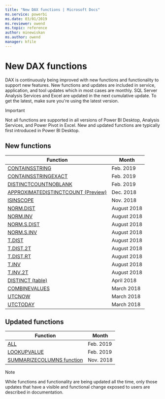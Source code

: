 ```yaml
---
title: "New DAX functions | Microsoft Docs"
ms.service: powerbi 
ms.date: 03/01/2019
ms.reviewer: owend
ms.topic: reference
author: minewiskan
ms.author: owend
manager: kfile
---
```

# New DAX functions

DAX is continuously being improved with new functions and functionality to support new features. New functions and updates are included in service, application, and tool updates which in most cases are monthly. SQL Server Analysis Services and Excel are updated in the next cumulative update. To get the latest, make sure you're using the latest version. 

> [!IMPORTANT]
> Not all functions are supported in all versions of Power BI Desktop, Analysis Services, and Power Pivot in Excel. New and updated functions are typically first introduced in Power BI Desktop. 
  
 ## New functions

|Function  |Month  |
|---------|---------|
|[CONTAINSSTRING](containsstring-function-dax.md)| Feb. 2019 |
|[CONTAINSSTRINGEXACT](containsstringexact-function-dax.md)| Feb. 2019 |
|[DISTINCTCOUNTNOBLANK](distinctcountnoblank-function-dax.md)  | Feb. 2019  |
|[APPROXIMATEDISTINCTCOUNT (Preview) ](approximate-distinctcount-function-dax.md)    |  Dec. 2018       |
|[ISINSCOPE](isinscope-function-dax.md)     |   Nov. 2018      |
|[NORM.DIST](norm-dist-dax.md)     |   August 2018      |
|[NORM.INV](norm-inv-dax.md)     |    August 2018     |
|[NORM.S.DIST](norm-s-dist-dax.md)     |    August 2018    |
|[NORM.S.INV](norm-s-inv-dax.md)     |    August 2018     |
|[T.DIST](t-dist-dax.md)     |    August 2018     |
|[T.DIST.2T](t-dist-2t-dax.md)     |    August 2018     |
|[T.DIST.RT](t-dist-rt-dax.md)     |    August 2018     |
|[T.INV](t-inv-dax.md)     |   August 2018      |
|[T.INV.2T](t-inv-2t-dax.md)     |    August 2018     |
|[DISTINCT (table)](distinct-table-function-dax.md)     |   April 2018      |
|[COMBINEVALUES](combinevalues-function-dax.md)     |   March 2018       |
|[UTCNOW](utcnow-function-dax.md)    |    March 2018      |
|[UTCTODAY](utctoday-function-dax.md)     |     March 2018     |


 ## Updated functions

|Function  | Month  |
|---------|---------|
|[ALL](all-function-dax.md)| Feb. 2019 |
|[LOOKUPVALUE](lookupvalue-function-dax.md)| Feb. 2019 |
|[SUMMARIZECOLUMNS function](summarizecolumns-function-dax.md)      |     Nov. 2018    |

> [!NOTE]
> While functions and functionality are being updated all the time, only those updates that have a visible and functional change exposed to users are described in documentation.

  
  
  
  
